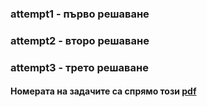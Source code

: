 ### attempt1 - първо решаване  
### attempt2 - второ решаване  
### attempt3 - трето решаване  
#### Номерата на задачите са спрямо този [pdf](https://github.com/RoronoaFilip/FMI_OS/blob/main/os-problems.pdf)
